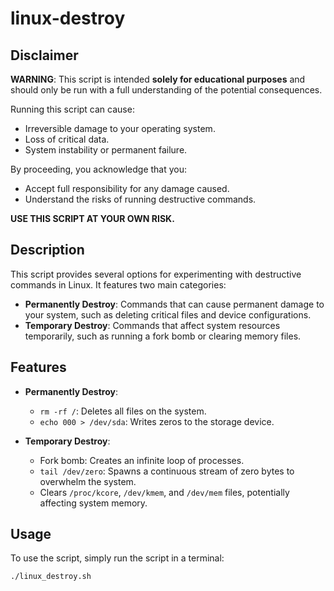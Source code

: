 # linux-destroy

## Disclaimer

**WARNING**: This script is intended **solely for educational purposes** and should only be run with a full understanding of the potential consequences. 

Running this script can cause:

- Irreversible damage to your operating system.
- Loss of critical data.
- System instability or permanent failure.

By proceeding, you acknowledge that you:

- Accept full responsibility for any damage caused.
- Understand the risks of running destructive commands.

**USE THIS SCRIPT AT YOUR OWN RISK.**

## Description

This script provides several options for experimenting with destructive commands in Linux. It features two main categories:

- **Permanently Destroy**: Commands that can cause permanent damage to your system, such as deleting critical files and device configurations.
- **Temporary Destroy**: Commands that affect system resources temporarily, such as running a fork bomb or clearing memory files.

## Features

- **Permanently Destroy**:
  - `rm -rf /`: Deletes all files on the system.
  - `echo 000 > /dev/sda`: Writes zeros to the storage device.
  
- **Temporary Destroy**:
  - Fork bomb: Creates an infinite loop of processes.
  - `tail /dev/zero`: Spawns a continuous stream of zero bytes to overwhelm the system.
  - Clears `/proc/kcore`, `/dev/kmem`, and `/dev/mem` files, potentially affecting system memory.

## Usage

To use the script, simply run the script in a terminal:

```bash
./linux_destroy.sh
